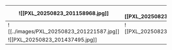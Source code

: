 
| ![[PXL_20250823_201158968.jpg]] | ![[PXL_20250823_201214443.jpg]] |
| ------------------------------- | ------------------------------- |
| ![[../images/PXL_20250823_201221587.jpg]] | ![[PXL_20250823_201226379.jpg]] |
| ![[PXL_20250823_201437495.jpg]]  |                                 |
